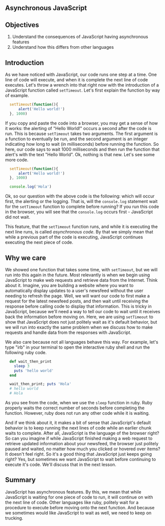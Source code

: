 Asynchronous JavaScript
---

## Objectives

1. Understand the consequences of JavaScript having asynchronous features
2. Understand how this differs from other languages

## Introduction

As we have noticed with JavaScript, our code runs one step at a time.  One line of code will execute, and when it is complete the next line of code executes.  Let's throw a wrench into that right now with the introduction of a JavaScript function called `setTimeout`.  Let's first explain the function by way of example.

```js
  setTimeout(function(){
      alert('Hello world!')
  }, 1000)
```  

If you copy and paste the code into a browser, you may get a sense of how it works: the alerting of "Hello World!" occurs a second after the code is run.  This is because `setTimeout` takes two arguments.  The first argument is a function to eventually be run, and the second argument is an integer indicating how long to wait (in milliseconds) before running the function.  So here, our code says to wait 1000 milliseconds and then run the function that alert's with the text "Hello World".  Ok, nothing is that new.  Let's see some more code.    

```js
  setTimeout(function(){
      alert('Hello world!')
  }, 1000)

  console.log('Hola')
```  

Ok, so our question with the above code is the following: which will occur first, the alerting or the logging.  That is, will the `console.log` statement wait for the `setTimeout` function to complete before running?  If you run this code in the browser, you will see that the `console.log` occurs first - JavaScript did not wait.  

This feature, that the `setTimeout` function runs, and while it is executing the next line runs, is called *asynchronous code*.  By that we simply mean that while a previous part of the code is executing, JavaScript continues executing the next piece of code.  

## Why we care

We showed one function that takes some time, with `setTimeout`, but we will run into this again in the future.  Most relevantly is when we begin using JavaScript to make web requests and retrieve data from the Internet.  Think about it.  Imagine, you are building a website where you want to automatically display updates to a user's newsfeed without the user needing to refresh the page.  Well, we will want our code to first make a request for the latest newsfeed posts, and then wait until receiving the response before calling code to display that information.  This is tricky in JavaScript, because we'll need a way to tell our code to wait until it receives back the information before moving on.  Here, we are using `setTimeout` to show that JavaScript does not just politely wait as it's default behavior, but we will run into exactly the same problem when we discuss how to make requests and handle data from the responses with JavaScript.    

We also care because not all languages behave this way.  For example, let's type "irb" in your terminal to open the interactive ruby shell and run the following ruby code.

```ruby
  def wait_then_print
    sleep 3
    puts 'hello world'
  end

  wait_then_print; puts 'Hola'
  # hello world
  # Hola
```

As you see from the code, when we use the `sleep` function in ruby.  Ruby properly waits the correct number of seconds before completing the function.  However, ruby does not run any other code while it is waiting.  

And if we think about it, it makes a bit of sense that JavaScript's default behavior is to keep running the next lines of code while an earlier chunk waits to complete.  After all, JavaScript is the language of the browser right?  So can you imagine if while JavaScript finished making a web request to retrieve updated information about your newsfeed, the browser just politely paused and waited, no matter how much you clicked or hovered over items?  It doesn't feel right.  So it's a good thing that JavaScript just keeps going right?  Yes, but sometimes we want JavaScript to wait before continuing to execute it's code.  We'll discuss that in the next lesson.

## Summary

JavaScript has asynchronous features.  By this, we mean that while JavaScript is waiting for one piece of code to run, it will continue on with the next line of code.  Other languages like ruby, politely wait for a procedure to execute before moving onto the next function.  And because we sometimes would like JavaScript to wait as well, we need to keep on trucking.  
